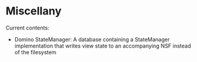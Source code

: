 Miscellany
==========

Current contents:

* Domino StateManager: A database containing a StateManager implementation that writes view state to an accompanying NSF instead of the filesystem